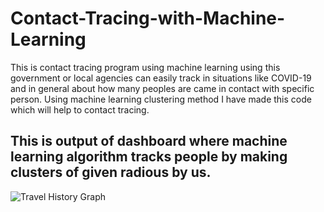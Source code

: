 # Contact-Tracing-with-Machine-Learning
This is contact tracing program using machine learning using this government or local agencies can easily track in situations like COVID-19 and in general about how many peoples are came in contact with specific person. Using machine learning clustering method I have made this code which will help to contact tracing.<br> 
## This is output of dashboard where machine learning algorithm tracks people by making clusters of given radious by us.
![Travel History Graph](https://user-images.githubusercontent.com/68246393/144760224-57cd18b6-701a-4ab4-98a6-5db1f5f542b0.png)
